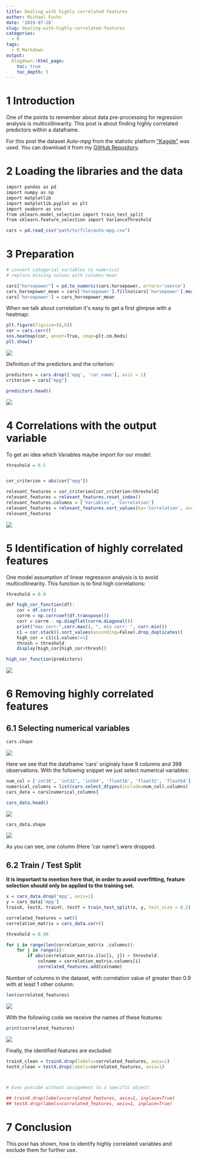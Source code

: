 ```yaml
---
title: Dealing with highly correlated features
author: Michael Fuchs
date: '2019-07-28'
slug: dealing-with-highly-correlated-features
categories:
  - R
tags:
  - R Markdown
output:
  blogdown::html_page:
    toc: true
    toc_depth: 5
---
```


 
# 1 Introduction

One of the points to remember about data pre-processing for regression analysis is multicollinearity.
This post is about finding highly correlated predictors within a dataframe.


For this post the dataset *Auto-mpg* from the statistic platform ["Kaggle"](https://www.kaggle.com) was used. You can download it from my [GitHub Repository](https://github.com/MFuchs1989/Datasets-and-Miscellaneous/tree/main/datasets).


# 2 Loading the libraries and the data




```r
import pandas as pd
import numpy as np
import matplotlib
import matplotlib.pyplot as plt
import seaborn as sns
from sklearn.model_selection import train_test_split
from sklearn.feature_selection import VarianceThreshold
```



```r
cars = pd.read_csv("path/to/file/auto-mpg.csv")
```


# 3 Preparation



```r
# convert categorial variables to numerical
# replace missing values with columns'mean

cars["horsepower"] = pd.to_numeric(cars.horsepower, errors='coerce')
cars_horsepower_mean = cars['horsepower'].fillna(cars['horsepower'].mean())
cars['horsepower'] = cars_horsepower_mean
```


When we talk about correlation it's easy to get a first glimpse with a heatmap:



```r
plt.figure(figsize=(8,6))
cor = cars.corr()
sns.heatmap(cor, annot=True, cmap=plt.cm.Reds)
plt.show()
```

![](/post/2019-07-28-dealing-with-highly-correlated-features_files/p15p1.png)



Definition of the predictors and the criterion:


```r
predictors = cars.drop(['mpg', 'car name'], axis = 1) 
criterion = cars["mpg"]
```



```r
predictors.head()
```

![](/post/2019-07-28-dealing-with-highly-correlated-features_files/p15p2.png)



# 4 Correlations with the output variable

To get an idea which Variables maybe import for our model:


```r
threshold = 0.5


cor_criterion = abs(cor["mpg"])

relevant_features = cor_criterion[cor_criterion>threshold]
relevant_features = relevant_features.reset_index()
relevant_features.columns = ['Variables', 'Correlation']
relevant_features = relevant_features.sort_values(by='Correlation', ascending=False)
relevant_features
```

![](/post/2019-07-28-dealing-with-highly-correlated-features_files/p15p3.png)


# 5 Identification of highly correlated features

One model assumption of linear regression analysis is to avoid multicollinearity.
This function is to find high correlations:


```r
threshold = 0.8

def high_cor_function(df):
    cor = df.corr()
    corrm = np.corrcoef(df.transpose())
    corr = corrm - np.diagflat(corrm.diagonal())
    print("max corr:",corr.max(), ", min corr: ", corr.min())
    c1 = cor.stack().sort_values(ascending=False).drop_duplicates()
    high_cor = c1[c1.values!=1]    
    thresh = threshold 
    display(high_cor[high_cor>thresh])
```



```r
high_cor_function(predictors)
```

![](/post/2019-07-28-dealing-with-highly-correlated-features_files/p15p4.png)


# 6 Removing highly correlated features

## 6.1 Selecting numerical variables



```r
cars.shape
```

![](/post/2019-07-28-dealing-with-highly-correlated-features_files/p15p5.png)


Here we see that the dataframe 'cars' originaly have 9 columns and 398 observations.
With the following snippet we just select numerical variables:


```r
num_col = ['int16', 'int32', 'int64', 'float16', 'float32', 'float64']
numerical_columns = list(cars.select_dtypes(include=num_col).columns)
cars_data = cars[numerical_columns]
```




```r
cars_data.head()
```

![](/post/2019-07-28-dealing-with-highly-correlated-features_files/p15p6.png)



```r
cars_data.shape
```

![](/post/2019-07-28-dealing-with-highly-correlated-features_files/p15p7.png)

As you can see, one column (Here 'car name') were dropped.


## 6.2 Train / Test Split

**It is important to mention here that, in order to avoid overfitting, feature selection should only be applied to the training set.**



```r
x = cars_data.drop('mpg', axis=1)
y = cars_data['mpg']
trainX, testX, trainY, testY = train_test_split(x, y, test_size = 0.2)
```




```r
correlated_features = set()
correlation_matrix = cars_data.corr()
```





```r
threshold = 0.90

for i in range(len(correlation_matrix .columns)):
    for j in range(i):
        if abs(correlation_matrix.iloc[i, j]) > threshold:
            colname = correlation_matrix.columns[i]
            correlated_features.add(colname)
```


Number of columns in the dataset, with correlation value of greater than 0.9 with at least 1 other column:


```r
len(correlated_features)
```

![](/post/2019-07-28-dealing-with-highly-correlated-features_files/p15p8.png)



With the following code we receive the names of these features:


```r
print(correlated_features)
```

![](/post/2019-07-28-dealing-with-highly-correlated-features_files/p15p9.png)



Finally, the identified features are excluded:


```r
trainX_clean = trainX.drop(labels=correlated_features, axis=1)
testX_clean = testX.drop(labels=correlated_features, axis=1)



# Even possibe without assignment to a specific object:

## trainX.drop(labels=correlated_features, axis=1, inplace=True)
## testX.drop(labels=correlated_features, axis=1, inplace=True)
```




# 7 Conclusion

This post has shown, how to identify highly correlated variables and exclude them for further use.










